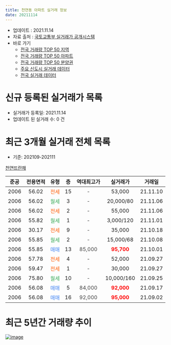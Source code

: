 ```yaml
---
title: 천연동 아파트 실거래 정보
date: 20211114
---
```


* 업데이트 : 2021.11.14
* 자료 출처 : [국토교통부 실거래가 공개시스템](http://rt.molit.go.kr)
* 바로 가기
    * [전국 거래량 TOP 50 지역](https://apt-info.github.io/apt-trade-info/tr)
    * [전국 거래량 TOP 50 아파트](https://apt-info.github.io/apt-trade-info/ta)
    * [전국 거래량 TOP 50 분양권](https://apt-info.github.io/apt-trade-info/tb)
    * [주요 신도시 실거래 데이터](https://apt-info.github.io/apt-trade-info/newtown)
    * [전국 실거래 데이터](https://apt-info.github.io/apt-trade-info/all)



<script async src="https://pagead2.googlesyndication.com/pagead/js/adsbygoogle.js"></script>
<!-- 기본광고 -->
<ins class="adsbygoogle"
     style="display:block"
     data-ad-client="ca-pub-1142216861245946"
     data-ad-slot="4805727019"
     data-ad-format="auto"
     data-full-width-responsive="true"></ins>
<script>
     (adsbygoogle = window.adsbygoogle || []).push({});
</script>


# 신규 등록된 실거래가 목록

* 실거래가 등록일: 2021.11.14
* 업데이트 된 실거래 수: 0 건




<script async src="https://pagead2.googlesyndication.com/pagead/js/adsbygoogle.js"></script>
<!-- 기본광고 -->
<ins class="adsbygoogle"
     style="display:block"
     data-ad-client="ca-pub-1142216861245946"
     data-ad-slot="4805727019"
     data-ad-format="auto"
     data-full-width-responsive="true"></ins>
<script>
     (adsbygoogle = window.adsbygoogle || []).push({});
</script>


# 최근 3개월 실거래 전체 목록
* 기준: 202109-202111


[천연뜨란채](https://search.naver.com/search.naver?query=%EC%B2%9C%EC%97%B0%EB%9C%A8%EB%9E%80%EC%B1%84)

|준공|전용면적|유형|층|역대최고가|실거래가|거래일|
|:---:|:---:|:---:|:---:|:---:|:---:|:---:|
|2006|56.02|<span style="color:#FF5A00">전세</span>|15|<span style="color:#444444">-</span>|53,000|21.11.10|
|2006|56.02|<span style="color:#34A853">월세</span>|3|<span style="color:#444444">-</span>|20,000/80|21.11.06|
|2006|56.02|<span style="color:#FF5A00">전세</span>|2|<span style="color:#444444">-</span>|55,000|21.11.06|
|2006|55.82|<span style="color:#34A853">월세</span>|1|<span style="color:#444444">-</span>|3,000/120|21.11.01|
|2006|30.17|<span style="color:#FF5A00">전세</span>|9|<span style="color:#444444">-</span>|35,000|21.10.18|
|2006|55.85|<span style="color:#34A853">월세</span>|2|<span style="color:#444444">-</span>|15,000/68|21.10.08|
|2006|55.85|<span style="color:#4285F3">매매</span>|13|<span style="color:#444444">85,000</span>|<b><span style="color:#FF0000">95,700</span></b>|21.10.01|
|2006|57.78|<span style="color:#FF5A00">전세</span>|4|<span style="color:#444444">-</span>|52,000|21.09.27|
|2006|59.47|<span style="color:#FF5A00">전세</span>|1|<span style="color:#444444">-</span>|30,000|21.09.27|
|2006|75.80|<span style="color:#34A853">월세</span>|10|<span style="color:#444444">-</span>|10,000/160|21.09.25|
|2006|56.08|<span style="color:#4285F3">매매</span>|5|<span style="color:#444444">84,000</span>|<b><span style="color:#FF0000">92,000</span></b>|21.09.17|
|2006|56.08|<span style="color:#4285F3">매매</span>|16|<span style="color:#444444">92,000</span>|<b><span style="color:#FF0000">95,000</span></b>|21.09.02|



<script async src="https://pagead2.googlesyndication.com/pagead/js/adsbygoogle.js"></script>
<!-- 기본광고 -->
<ins class="adsbygoogle"
     style="display:block"
     data-ad-client="ca-pub-1142216861245946"
     data-ad-slot="4805727019"
     data-ad-format="auto"
     data-full-width-responsive="true"></ins>
<script>
     (adsbygoogle = window.adsbygoogle || []).push({});
</script>


# 최근 5년간 거래량 추이


<div style="width:100%;">
    <canvas id="deal_progress" height="200"></canvas>
</div>

<script>
new Chart(document.getElementById("deal_progress"), {
    type: 'line',
    data: {
        labels: ['16.01','16.02','16.03','16.04','16.05','16.06','16.07','16.08','16.09','16.10','16.11','16.12','17.01','17.02','17.03','17.04','17.05','17.06','17.07','17.08','17.09','17.10','17.11','17.12','18.01','18.02','18.03','18.04','18.05','18.06','18.07','18.08','18.09','18.10','18.11','18.12','19.01','19.02','19.03','19.04','19.05','19.06','19.07','19.08','19.09','19.10','19.11','19.12','20.01','20.02','20.03','20.04','20.05','20.06','20.07','20.08','20.09','20.10','20.11','20.12','21.01','21.02','21.03','21.04','21.05','21.06','21.07','21.08','21.09','21.10','21.11'],
        datasets: [{
            label: '매매/분양권',
            data: [5,5,7,6,2,12,2,5,7,12,8,7,2,5,3,1,9,6,10,8,4,11,11,9,6,10,5,6,1,7,2,3,10,2,3,1,0,1,2,1,2,3,4,6,6,18,20,8,14,10,2,1,0,16,18,3,3,0,6,3,8,4,2,4,6,8,5,4,2,1,0],
            borderColor: "rgba(66, 133, 243, 1)",
            backgroundColor: "rgba(66, 133, 243, 0.05)",
            borderWidth: 1,
            pointRadius: 0,
            fill: false,
            lineTension: 0
        },{
            label: '전/월세',
            data: [10,11,3,14,10,14,7,10,8,8,5,10,17,8,10,7,10,4,16,8,11,6,5,8,11,10,14,11,9,10,8,9,10,13,10,8,12,12,9,7,6,7,8,10,5,9,16,14,17,10,9,9,6,9,14,10,12,11,7,6,8,9,4,6,7,12,8,14,3,2,4],
            borderColor: "rgba(255, 90, 0, 1)",
            backgroundColor: "rgba(255, 90, 0, 0.05)",
            borderWidth: 1,
            pointRadius: 0,
            fill: false,
            lineTension: 0
        },{
            label: '합계',
            data: [15,16,10,20,12,26,9,15,15,20,13,17,19,13,13,8,19,10,26,16,15,17,16,17,17,20,19,17,10,17,10,12,20,15,13,9,12,13,11,8,8,10,12,16,11,27,36,22,31,20,11,10,6,25,32,13,15,11,13,9,16,13,6,10,13,20,13,18,5,3,4],
            borderColor: "rgba(0, 0, 0, 1)",
            backgroundColor: "rgba(0, 0, 0, 0.03)",
            borderWidth: 0.1,
            pointRadius: 0,
            fill: true,
            lineTension: 0
        }
        ]
    },
    options: {
        responsive: true,
        title: {
            display: false
        },
        tooltips: {
            mode: 'index',
            intersect: false
        },
        hover: {
            mode: 'nearest',
            intersect: true
        },
        scales: {
            xAxes: [{
                display: true,
                scaleLabel: {
                    display: true,
                    labelString: '년/월'
                }
            }],
            yAxes: [{
                display: true,
                ticks: {
                    suggestedMin: 0,
                },
                scaleLabel: {
                    display: true,
                    labelString: '실거래 수'
                }
            }]
        }
    }
});

</script>


[![image](https://apt-info.github.io/images/2020-01-03-apt-trade-info/1024x500.png)](https://play.google.com/store/apps/details?id=com.aptinfo.apttradeinfo)

